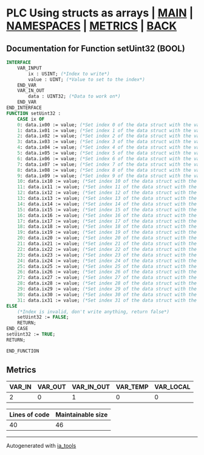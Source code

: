 # PLC Using structs as arrays | [MAIN] | [NAMESPACES] | [METRICS] | [BACK]  

## Documentation for Function setUint32 (BOOL)  

```pascal
INTERFACE
    VAR_INPUT
        ix : USINT; (*Index to write*)
        value : UINT; (*Value to set to the index*)
    END_VAR
    VAR_IN_OUT
        data : UINT32; (*Data to work on*)
    END_VAR
END_INTERFACE
FUNCTION setUint32 :
    CASE ix OF
	0: data.ix00 := value; (*Set index 0 of the data struct with the value*)
	1: data.ix01 := value; (*Set index 1 of the data struct with the value*)
	2: data.ix02 := value; (*Set index 2 of the data struct with the value*)
	3: data.ix03 := value; (*Set index 3 of the data struct with the value*)
	4: data.ix04 := value; (*Set index 4 of the data struct with the value*)
	5: data.ix05 := value; (*Set index 5 of the data struct with the value*)
	6: data.ix06 := value; (*Set index 6 of the data struct with the value*)
	7: data.ix07 := value; (*Set index 7 of the data struct with the value*)
	8: data.ix08 := value; (*Set index 8 of the data struct with the value*)
	9: data.ix09 := value; (*Set index 9 of the data struct with the value*)
	10: data.ix10 := value; (*Set index 10 of the data struct with the value*)
	11: data.ix11 := value; (*Set index 11 of the data struct with the value*)
	12: data.ix12 := value; (*Set index 12 of the data struct with the value*)
	13: data.ix13 := value; (*Set index 13 of the data struct with the value*)
	14: data.ix14 := value; (*Set index 14 of the data struct with the value*)
	15: data.ix15 := value; (*Set index 15 of the data struct with the value*)
	16: data.ix16 := value; (*Set index 16 of the data struct with the value*)
	17: data.ix17 := value; (*Set index 17 of the data struct with the value*)
	18: data.ix18 := value; (*Set index 18 of the data struct with the value*)
	19: data.ix19 := value; (*Set index 19 of the data struct with the value*)
	20: data.ix20 := value; (*Set index 20 of the data struct with the value*)
	21: data.ix21 := value; (*Set index 21 of the data struct with the value*)
	22: data.ix22 := value; (*Set index 22 of the data struct with the value*)
	23: data.ix23 := value; (*Set index 23 of the data struct with the value*)
	24: data.ix24 := value; (*Set index 24 of the data struct with the value*)
	25: data.ix25 := value; (*Set index 25 of the data struct with the value*)
	26: data.ix26 := value; (*Set index 26 of the data struct with the value*)
	27: data.ix27 := value; (*Set index 27 of the data struct with the value*)
	28: data.ix28 := value; (*Set index 28 of the data struct with the value*)
	29: data.ix29 := value; (*Set index 29 of the data struct with the value*)
	30: data.ix30 := value; (*Set index 30 of the data struct with the value*)
	31: data.ix31 := value; (*Set index 31 of the data struct with the value*)
ELSE
	(*Index is invalid, don't write anything, return false*)
	setUint32 := FALSE;
	RETURN;
END_CASE
setUint32 := TRUE;
RETURN;

END_FUNCTION
```

## Metrics  

| VAR_IN | VAR_OUT | VAR_IN_OUT | VAR_TEMP | VAR_LOCAL |
| ------ | ------- | ---------- | --------- | -------- |
| 2 | 0 | 1 | 0 | 0 |  

| Lines of code | Maintainable size |
| ------------- | ----------------- |
| 40 | 46 |

---
Autogenerated with [ia_tools](https://github.com/tkucic/ia_tools)  

[MAIN]: ../../../../index_st.md
[NAMESPACES]: ../../nsList_st.md
[METRICS]: ../../../metrics_st.md
[BACK]: ../nsMain_st.md
